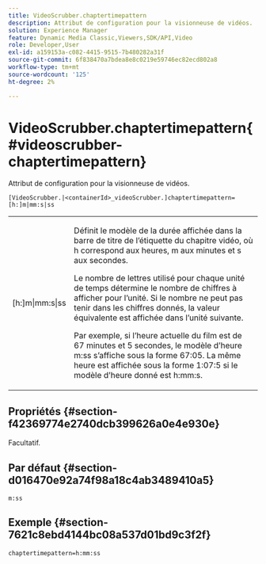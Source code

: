 ```yaml
---
title: VideoScrubber.chaptertimepattern
description: Attribut de configuration pour la visionneuse de vidéos.
solution: Experience Manager
feature: Dynamic Media Classic,Viewers,SDK/API,Video
role: Developer,User
exl-id: a159153a-c082-4415-9515-7b480282a31f
source-git-commit: 6f838470a7bdea8e8c0219e59746ec82ecd802a8
workflow-type: tm+mt
source-wordcount: '125'
ht-degree: 2%

---
```


# VideoScrubber.chaptertimepattern{#videoscrubber-chaptertimepattern}

Attribut de configuration pour la visionneuse de vidéos.

`[VideoScrubber.|<containerId>_videoScrubber.]chaptertimepattern=[h:]m|mm:s|ss`

<table id="table_C616483932C2482CA9794DDD7313FD7C"> 
 <tbody> 
  <tr> 
   <td colname="col1"> <p> <span class="codeph"> [h:]m|mm:s|ss</span> </p> </td> 
   <td colname="col2"> <p> Définit le modèle de la durée affichée dans la barre de titre de l’étiquette du chapitre vidéo, où <span class="codeph"> h</span> correspond aux heures, <span class="codeph"> m</span> aux minutes et <span class="codeph"> s</span> aux secondes. </p> <p>Le nombre de lettres utilisé pour chaque unité de temps détermine le nombre de chiffres à afficher pour l’unité. Si le nombre ne peut pas tenir dans les chiffres donnés, la valeur équivalente est affichée dans l’unité suivante. </p> <p>Par exemple, si l’heure actuelle du film est de 67 minutes et 5 secondes, le modèle d’heure <span class="codeph"> m:ss</span> s’affiche sous la forme 67:05. La même heure est affichée sous la forme 1:07:5 si le modèle d’heure donné est <span class="codeph"> h:mm:s</span>. </p> </td> 
  </tr> 
 </tbody> 
</table>

## Propriétés {#section-f42369774e2740dcb399626a0e4e930e}

Facultatif.

## Par défaut {#section-d016470e92a74f98a18c4ab3489410a5}

`m:ss`

## Exemple {#section-7621c8ebd4144bc08a537d01bd9c3f2f}

```
chaptertimepattern=h:mm:ss
```
